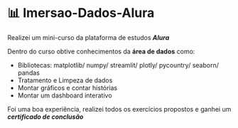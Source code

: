 # :bar_chart: Imersao-Dados-Alura

Realizei um mini-curso da plataforma de estudos ***Alura***

Dentro do curso obtive conhecimentos da **área de dados** como: 
- Bibliotecas:
matplotlib/
numpy/
streamlit/
plotly/
pycountry/
seaborn/
pandas
- Tratamento e Limpeza de dados
- Montar gráficos e contar histórias
- Montar um dashboard interativo

Foi uma boa experiência, realizei todos os exercícios propostos e ganhei um ***certificado de conclusão***
